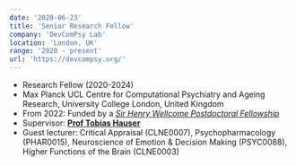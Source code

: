 ```yaml
---
date: '2020-06-23'
title: 'Senior Research Fellow'
company: 'DevComPsy Lab'
location: 'London, UK'
range: '2020 - present'
url: 'https://devcompsy.org/'
---
```


- Research Fellow (2020-2024)
- Max Planck UCL Centre for Computational Psychiatry and Ageing Research, University College London, United Kingdom
- From 2022: Funded by a _[Sir Henry Wellcome Postdoctoral Fellowship](https://wellcome.org/grant-funding/schemes/sir-henry-wellcome-postdoctoral-fellowships/)_
- Supervisor: **[Prof Tobias Hauser](https://devcompsy.org/)**
- Guest lecturer: Critical Appraisal (CLNE0007), Psychopharmacology (PHAR0015), Neuroscience of Emotion & Decision Making (PSYC0088), Higher Functions of the Brain (CLNE0003)
